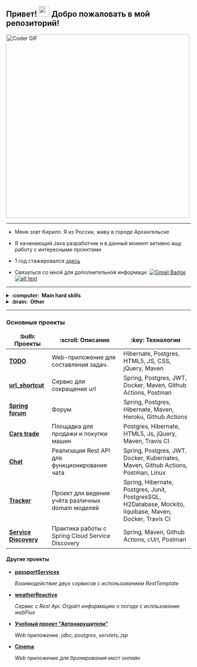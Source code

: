 ## Привет! <img src="https://github.com/TheDudeThatCode/TheDudeThatCode/blob/master/Assets/Hi.gif" width="29px"> Добро пожаловать в мой репозиторий! 

<img src="https://simplepassivecashflow.com/wp-content/uploads/2017/11/Work-Fun.gif" alt="Coder GIF" width="500">

---

-  Меня зовт Кирилл. Я из России, живу в городе Архангельске

-  Я начинающий Java разработчик и в данный момент активно ищу работу с интересными проектами

-  1 год стажировался [здесь](https://job4j.ru/)

-  Связаться со мной для дополнительной информаци: [![Gmail Badge](https://img.shields.io/badge/-karnaukhov.kirill23@gmail.com-c14438?style=flat-square&logo=Gmail&logoColor=white&link=mailto:karnaukhov.kirill23@gmail.com)](mailto:karnaukhov.kirill23@gmail.com)[![alt text](https://badges.aleen42.com/src/telegram.svg)](https://t.me/Tur_Boyama)
<!--   <img align="left" alt="Github" width="22px" src="https://cdn.jsdelivr.net/npm/simple-icons@v3/icons/github.svg" />
</a>
<a href="https://t.me/Tur_Boyama">
  <img align="left" alt="Telegram" width="22px" src="https://cdn.jsdelivr.net/npm/simple-icons@3.12.2/icons/telegram.svg" />
</a>
<a href="https://mail.google.com/">
  <img align="left" alt="Gmail" width="22px" src="https://cdn.jsdelivr.net/npm/simple-icons@3.12.2/icons/gmail.svg" />
</a> -->

---

<details>
  <summary><b>:computer: &nbsp;Main hard skills</b></summary>
  <br/>

![Java](https://img.shields.io/badge/JAVA-007396.svg?&style=flat&logo=java&logoColor=white)&nbsp;
![Spring](https://img.shields.io/badge/SPRING-6DB33F.svg?&style=flat&logo=spring&logoColor=white)&nbsp;
![Hibernate](https://img.shields.io/badge/HIBERNATE-121011.svg?&style=flat&logo=red-hat&logoColor=white)&nbsp;
![Git](https://img.shields.io/badge/GIT-%23F05033.svg?&style=flat&logo=git&logoColor=white)&nbsp;
![GitHub](https://img.shields.io/badge/GITHUB-%23121011.svg?&style=flat&logo=github&logoColor=white)&nbsp;
![Postgres](https://img.shields.io/badge/POSTGRES-%23316192.svg?&style=flat&logo=postgresql&logoColor=white)
![Maven](https://img.shields.io/badge/MAVEN-C71A36.svg?&style=flat&logo=apache-maven)&nbsp;
![REST API](https://img.shields.io/badge/REST-02569B.svg?&style=flat&logo=rest&logoColor=white)&nbsp;
![IntelliJ](https://img.shields.io/badge/INTELLIJ-000000.svg?&style=flat&logo=intellij-idea)&nbsp;
![MVC Architecture](https://img.shields.io/badge/MVC-888888.svg?&style=flat&logoColor=white)&nbsp;

</details>

<details>
  <summary><b>:brain: &nbsp;Other</b></summary>
  <br/>
  
![Kafka](https://img.shields.io/badge/APACHA%20KAFKA-231F20.svg?&style=flat&logo=apache-kafka&logoColor=white)&nbsp;
![GithubActions](https://img.shields.io/badge/GITHUB%20ACTIONS-2088FF.svg?&style=flat&logo=github-actions&logoColor=white)&nbsp;
![JQuery](https://img.shields.io/badge/JQUERY-0769AD.svg?&style=flat&logo=jquery&logoColor=white)&nbsp;
![JSP](https://img.shields.io/badge/JSP-323330.svg?&style=flat&logo=eclipse&logoColor=white)&nbsp;
![Kubernetes](https://img.shields.io/badge/KUBERNETES-326CE5.svg?&style=flat&logo=kubernetes&logoColor=white)&nbsp;
![Docker](https://img.shields.io/badge/DOCKER-2496ED.svg?&style=flat&logo=docker&logoColor=white)&nbsp;
![LINUX](https://img.shields.io/badge/LINUX-FCC624?style=flat-square&logo=linux&logoColor=black)
![JavaScript](https://img.shields.io/badge/JAVASCRIPT-323330.svg?&style=flat&logo=javascript&logoColor=%23F7DF1E)&nbsp;
![HTML5](https://img.shields.io/badge/HTML5-E34F26.svg?&style=flat&logo=html5&logoColor=white)&nbsp;
![CSS3](https://img.shields.io/badge/CSS3-%231572B6.svg?&style=flat&logo=css3&logoColor=white)&nbsp;
![Postman](https://img.shields.io/badge/Postman-black?style=flat-square&logo=postman)
  
</details>

---
### Основные проекты
<table>
  <thead align="center">
    <tr border: none;>
      <td><b>:bulb: Проекты</b></td>
      <td><b>:scroll: Описание</b></td>
      <td><b>:key: Технологии</b></td>
    </tr>
  </thead>
  <tbody>
    <tr>
      <td><a href="https://github.com/KarnaukhovKirill/todo"><b>TODO</b></a></td>
      <td>Web-приложение для составления задач.</td>
      <td>Hibernate, Postgres, HTML5, JS, CSS, jQuery, Maven</td>
    </tr>
    <tr>
      <td><a href="https://github.com/KarnaukhovKirill/job4j_url_shortcut"><b>url_shortcut</b></a></td>
      <td>Сервис для сокращения url</td>
      <td>Spring, Postgres, JWT, Docker, Maven, Github Actions, Postman</td>
    </tr>
    <tr>
      <td><a href="https://github.com/KarnaukhovKirill/job4j_forum"><b>Spring forum</b></a></td>
      <td>Форум</td>
      <td>Spring, Postgres, Hibernate, Maven, Heroku, Github Actions</td>
    </tr>
    <tr>
      <td><a href="https://github.com/KarnaukhovKirill/job4j_cars"><b>Cars trade</b></a></td>
      <td>Площадка для продажи и покупки машин</td>
      <td>Postgres, Hibernate, HTML5, Js, jQuery, Maven, Travis CI</td>
    </tr>
    <tr>
      <td><a href="https://github.com/KarnaukhovKirill/job4j_chat"><b>Chat</b></a></td>
      <td>Реализация Rest API для функционирования чата</td>
      <td>Spring, Postgres, JWT, Docker, Kubernates, Maven, Github Actions, Postman, Linux</td>
    </tr>
    <tr>
      <td><a href="https://github.com/KarnaukhovKirill/job4j_tracker"><b>Tracker</b></a></td>
      <td>Проект для ведения учёта различных domain моделей</td>
      <td>Spring, Hibernate, Postgres, Junit, PostgresSQL, H2Database, Mockito, liquibase, Maven, Docker, Travis CI</td>
    </tr>
    <tr>
      <td><a href="https://github.com/KarnaukhovKirill/discovery"><b>Service Discovery</b></a></td>
      <td>Практика работы с Spring Cloud Service Discovery</td>
      <td>Spring, Maven, Github Actions, cUrl, Postman</td>
    </tr>
  </tbody>
</table>

#### Другие проекты
* __<a href="https://github.com/KarnaukhovKirill/job4j_cars"><b>passportServices</b></a>__

    *Взаимодействие двух сервисов с использованием RestTemplate*
    
* __<a href="https://github.com/KarnaukhovKirill/weather_reactive"><b>weatherReactive</b></a>__

    *Сервис с Rest Api. Отдаёт информацию о погоде с испльзование webFlux*
    
* __<a href="https://github.com/KarnaukhovKirill/job4j_car_accident"><b>Учебный проект "Автонарушители"</b></a>__

    *Web приложение. jdbc, postgres, servlets, jsp*
    
* __<a href="https://github.com/KarnaukhovKirill/job4j_cinema"><b>Cinema</b></a>__

    *Web приложение для бронирования мест онлайн*    
